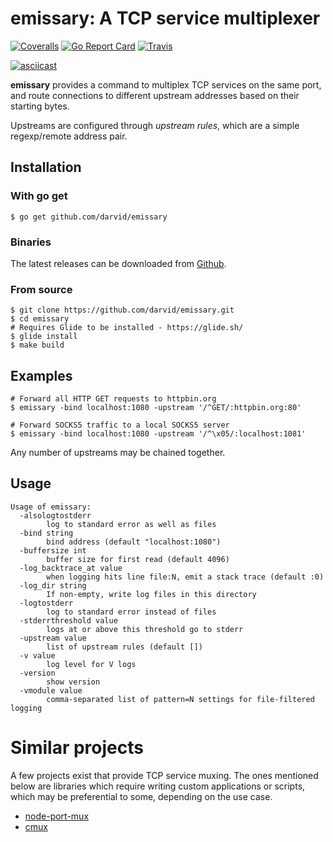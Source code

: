 # emissary: A TCP service multiplexer

[![Coveralls](https://img.shields.io/coveralls/darvid/emissary.svg)](https://coveralls.io/github/darvid/emissary) [![Go Report Card](http://goreportcard.com/badge/github.com/darvid/emissary)](https://goreportcard.com/report/github.com/darvid/emissary) [![Travis](https://img.shields.io/travis/darvid/emissary.svg)](https://travis-ci.org/darvid/emissary)

[![asciicast](https://asciinema.org/a/99252.png)](https://asciinema.org/a/99252)

**emissary** provides a command to multiplex TCP services on the same port,
and route connections to different upstream addresses based on their starting
bytes.

Upstreams are configured through *upstream rules*, which are a simple
regexp/remote address pair.

## Installation

### With go get

```shell
$ go get github.com/darvid/emissary
```

### Binaries

The latest releases can be downloaded from
[Github](https://github.com/darvid/emissary/releases).

### From source

```shell
$ git clone https://github.com/darvid/emissary.git
$ cd emissary
# Requires Glide to be installed - https://glide.sh/
$ glide install
$ make build
```

## Examples

```shell
# Forward all HTTP GET requests to httpbin.org
$ emissary -bind localhost:1080 -upstream '/^GET/:httpbin.org:80'

# Forward SOCKS5 traffic to a local SOCKS5 server
$ emissary -bind localhost:1080 -upstream '/^\x05/:localhost:1081'
```

Any number of upstreams may be chained together.

## Usage

    Usage of emissary:
      -alsologtostderr
            log to standard error as well as files
      -bind string
            bind address (default "localhost:1080")
      -buffersize int
            buffer size for first read (default 4096)
      -log_backtrace_at value
            when logging hits line file:N, emit a stack trace (default :0)
      -log_dir string
            If non-empty, write log files in this directory
      -logtostderr
            log to standard error instead of files
      -stderrthreshold value
            logs at or above this threshold go to stderr
      -upstream value
            list of upstream rules (default [])
      -v value
            log level for V logs
      -version
            show version
      -vmodule value
            comma-separated list of pattern=N settings for file-filtered logging

# Similar projects

A few projects exist that provide TCP service muxing. The ones mentioned below
are libraries which require writing custom applications or scripts, which may be
preferential to some, depending on the use case.

* [node-port-mux](https://github.com/robertklep/node-port-mux)
* [cmux](https://github.com/soheilhy/cmux)

